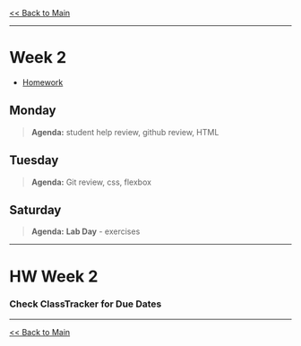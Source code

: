 [<< Back to Main](../README.md)

---

# Week 2
- [Homework](#hw-week-2)

## Monday
> **Agenda:** student help review, github review, HTML

## Tuesday
> **Agenda:** Git review, css, flexbox

## Saturday
> **Agenda:** **Lab Day** - exercises
---
# HW Week 2
### Check ClassTracker for Due Dates


---
[<< Back to Main](../README.md)
